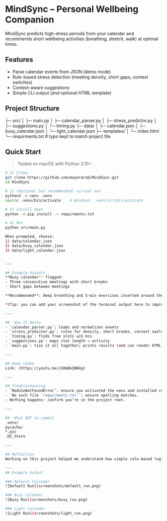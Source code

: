 # MindSync – Personal Wellbeing Companion

MindSync predicts high-stress periods from your calendar and recommends short wellbeing activities (breathing, stretch, walk) at optimal times.

##  Features
- Parse calendar events from JSON (demo mode)
- Rule-based stress detection (meeting density, short gaps, context switches)
- Context-aware suggestions
- Simple CLI output (and optional HTML template)

## Project Structure
├─ src/
│ ├─ main.py
│ ├─ calendar_parser.py
│ ├─ stress_predictor.py
│ ├─ suggestions.py
│ └─ timing.py
├─ data/
│ ├─ calendar.json
│ ├─ busy_calendar.json
│ └─ light_calendar.json
├─ templates/
│ └─ index.html
└─ requirments.txt # typo kept to match project file

## Quick Start
> Tested on macOS with Python 3.10+.

```bash
# 1) Clone
git clone https://github.com/mayararab/MindSync.git
cd MindSync

# 2) (Optional but recommended) virtual env
python3 -m venv .venv
source .venv/bin/activate    # Windows: .venv\Scripts\activate

# 3) Install deps
python -m pip install -r requirments.txt

# 4) Run
python src/main.py

When prompted, choose:
1) data/calendar.json
2) data/busy_calendar.json
3) data/light_calendar.json


---

## Example Outputs
**Busy calendar** flagged:
- Three consecutive meetings with short breaks  
- Short gaps between meetings  

**Recommended**: Deep breathing and 5-min exercises inserted around the 12:00 gap.

*(Tip: you can add your screenshot of the terminal output here to impress examiners!)*

---

##  How It Works
- `calendar_parser.py`: loads and normalizes events  
- `stress_predictor.py`: rules for density, short breaks, context switches → stress points  
- `timing.py`: finds free slots ≥15 min  
- `suggestions.py`: maps slot length → activity  
- `main.py`: ties it all together; prints results (and can render HTML)

---

## Demo Video
Link: (https://youtu.be/i50mBkZWBXg)

---

## Troubleshooting
- `ModuleNotFoundError`: ensure you activated the venv and installed requirements.  
- `No such file 'requirments.txt'`: ensure spelling matches.  
- Nothing happens: confirm you’re in the project root.

---

##  What NOT to commit
.venv/
pycache/
*.pyc
.DS_Store

---

## Reflection  
Working on this project helped me understand how simple rule-based logic in Python can be used to analyze real-world data like calendar events. I also learned how to organize code into multiple files and run it step by step, which improved my confidence with Python projects.

---
## Example Output

### Default Calendar
![Default Run](screenshots/default_run.png) 

### Busy Calendar
![Busy Run](screenshots/busy_run.png)

### Light Calendar
![Light Run](screenshots/light_run.png)


